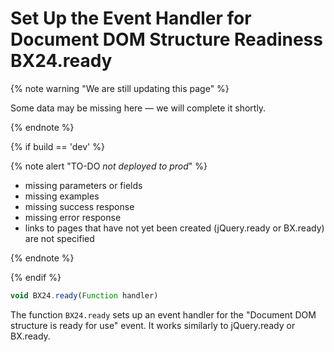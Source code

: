 # Set Up the Event Handler for Document DOM Structure Readiness BX24.ready

{% note warning "We are still updating this page" %}

Some data may be missing here — we will complete it shortly.

{% endnote %}

{% if build == 'dev' %}

{% note alert "TO-DO _not deployed to prod_" %}

- missing parameters or fields
- missing examples
- missing success response
- missing error response
- links to pages that have not yet been created (jQuery.ready or BX.ready) are not specified

{% endnote %}

{% endif %}

```js
void BX24.ready(Function handler)
```

The function `BX24.ready` sets up an event handler for the "Document DOM structure is ready for use" event. It works similarly to jQuery.ready or BX.ready.